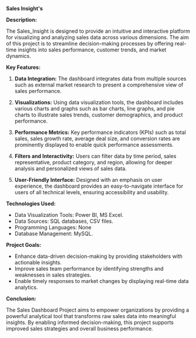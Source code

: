 **Sales Insight's**

**Description:**

The Sales_Insight is designed to provide an intuitive and interactive platform for visualizing and analyzing sales data across various dimensions. The aim of this project is to streamline decision-making processes by offering real-time insights into sales performance, customer trends, and market dynamics.

**Key Features:**

1. **Data Integration:** The dashboard integrates data from multiple sources such as external market research to present a comprehensive view of sales performance.

2. **Visualizations:** Using data visualization tools, the dashboard includes various charts and graphs such as bar charts, line graphs, and pie charts to illustrate sales trends, customer demographics, and product performance.

3. **Performance Metrics:** Key performance indicators (KPIs) such as total sales, sales growth rate, average deal size, and conversion rates are prominently displayed to enable quick performance assessments.

4. **Filters and Interactivity:** Users can filter data by time period, sales representative, product category, and region, allowing for deeper analysis and personalized views of sales data.

5. **User-Friendly Interface:** Designed with an emphasis on user experience, the dashboard provides an easy-to-navigate interface for users of all technical levels, ensuring accessibility and usability.

**Technologies Used:**

- Data Visualization Tools: Power BI, MS Excel.
- Data Sources: SQL databases, CSV files.
- Programming Languages: None
- Database Management: MySQL.

**Project Goals:**

- Enhance data-driven decision-making by providing stakeholders with actionable insights.
- Improve sales team performance by identifying strengths and weaknesses in sales strategies.
- Enable timely responses to market changes by displaying real-time data analytics.

**Conclusion:**

The Sales Dashboard Project aims to empower organizations by providing a powerful analytical tool that transforms raw sales data into meaningful insights. By enabling informed decision-making, this project supports improved sales strategies and overall business performance.
